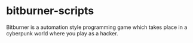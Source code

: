 # bitburner-scripts
Bitburner is a automation style programming game which takes place in a cyberpunk world where you play as a hacker.
